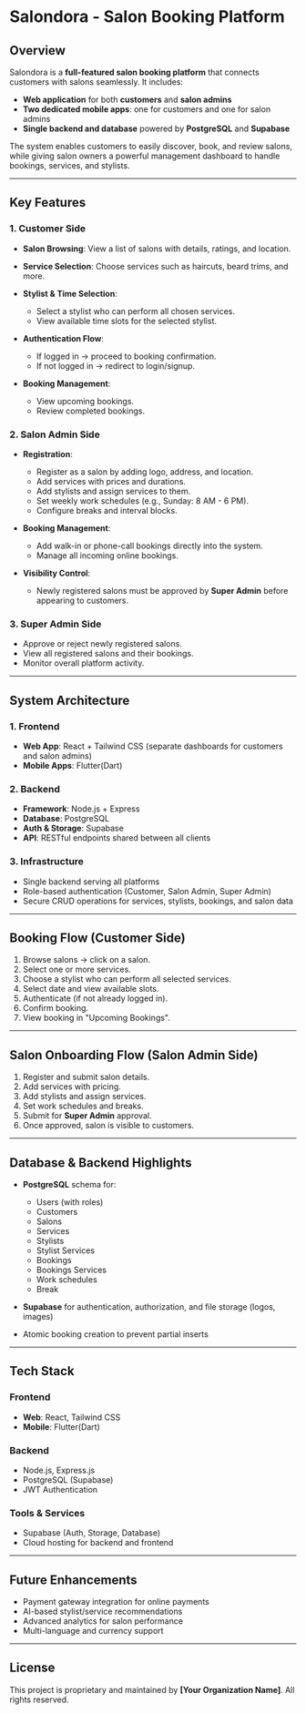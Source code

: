 # Salondora - Salon Booking Platform

## Overview

Salondora is a **full-featured salon booking platform** that connects customers with salons seamlessly. It includes:

- **Web application** for both **customers** and **salon admins**
- **Two dedicated mobile apps**: one for customers and one for salon admins
- **Single backend and database** powered by **PostgreSQL** and **Supabase**

The system enables customers to easily discover, book, and review salons, while giving salon owners a powerful management dashboard to handle bookings, services, and stylists.

---

## Key Features

### 1. Customer Side

- **Salon Browsing**: View a list of salons with details, ratings, and location.
- **Service Selection**: Choose services such as haircuts, beard trims, and more.
- **Stylist & Time Selection**:

  - Select a stylist who can perform all chosen services.
  - View available time slots for the selected stylist.

- **Authentication Flow**:

  - If logged in → proceed to booking confirmation.
  - If not logged in → redirect to login/signup.

- **Booking Management**:

  - View upcoming bookings.
  - Review completed bookings.

### 2. Salon Admin Side

- **Registration**:

  - Register as a salon by adding logo, address, and location.
  - Add services with prices and durations.
  - Add stylists and assign services to them.
  - Set weekly work schedules (e.g., Sunday: 8 AM - 6 PM).
  - Configure breaks and interval blocks.

- **Booking Management**:

  - Add walk-in or phone-call bookings directly into the system.
  - Manage all incoming online bookings.

- **Visibility Control**:

  - Newly registered salons must be approved by **Super Admin** before appearing to customers.

### 3. Super Admin Side

- Approve or reject newly registered salons.
- View all registered salons and their bookings.
- Monitor overall platform activity.

---

## System Architecture

### 1. Frontend

- **Web App**: React + Tailwind CSS (separate dashboards for customers and salon admins)
- **Mobile Apps**: Flutter(Dart)

### 2. Backend

- **Framework**: Node.js + Express
- **Database**: PostgreSQL
- **Auth & Storage**: Supabase
- **API**: RESTful endpoints shared between all clients

### 3. Infrastructure

- Single backend serving all platforms
- Role-based authentication (Customer, Salon Admin, Super Admin)
- Secure CRUD operations for services, stylists, bookings, and salon data

---

## Booking Flow (Customer Side)

1. Browse salons → click on a salon.
2. Select one or more services.
3. Choose a stylist who can perform all selected services.
4. Select date and view available slots.
5. Authenticate (if not already logged in).
6. Confirm booking.
7. View booking in "Upcoming Bookings".

---

## Salon Onboarding Flow (Salon Admin Side)

1. Register and submit salon details.
2. Add services with pricing.
3. Add stylists and assign services.
4. Set work schedules and breaks.
5. Submit for **Super Admin** approval.
6. Once approved, salon is visible to customers.

---

## Database & Backend Highlights

- **PostgreSQL** schema for:

  - Users (with roles)
  - Customers
  - Salons
  - Services
  - Stylists
  - Stylist Services
  - Bookings
  - Bookings Services
  - Work schedules
  - Break

- **Supabase** for authentication, authorization, and file storage (logos, images)
- Atomic booking creation to prevent partial inserts

---

## Tech Stack

### Frontend

- **Web**: React, Tailwind CSS
- **Mobile**: Flutter(Dart)

### Backend

- Node.js, Express.js
- PostgreSQL (Supabase)
- JWT Authentication

### Tools & Services

- Supabase (Auth, Storage, Database)
- Cloud hosting for backend and frontend

---

## Future Enhancements

- Payment gateway integration for online payments
- AI-based stylist/service recommendations
- Advanced analytics for salon performance
- Multi-language and currency support

---

## License

This project is proprietary and maintained by **\[Your Organization Name]**. All rights reserved.
